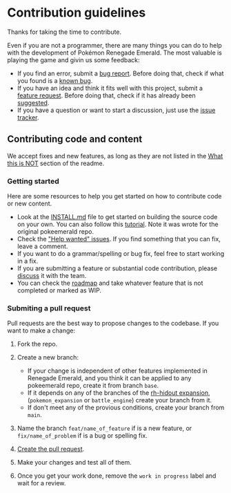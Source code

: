 # Contribution guidelines

Thanks for taking the time to contribute.

Even if you are not a programmer, there are many things you can do to help with the development of Pokémon Renegade Emerald. The most valuable is playing the game and givin us some feedback:

- If you find an error, submit a [bug report](https://github.com/rglezg/Renegade-Emerald/issues/new?template=bug_report.md). Before doing that, check if what you found is a [known bug](https://github.com/rglezg/Renegade-Emerald/labels/bug).
- If you have an idea and think it fits well with this project, submit a [feature request](https://github.com/rglezg/Renegade-Emerald/issues/new?template=feature_request.md). Before doing that, check if it has already been [suggested](https://github.com/rglezg/Renegade-Emerald/labels/enhancement).
- If you have a question or want to start a discussion, just use the [issue tracker](https://github.com/rglezg/Renegade-Emerald/issues).

## Contributing code and content

We accept fixes and new features, as long as they are not listed in the [What this is NOT](https://github.com/rglezg/Renegade-Emerald/blob/repo/readme/README.md#what-is-this-not) section of the readme.  

### Getting started

Here are some resources to help you get started on how to contribute code or new content.

- Look at the [INSTALL.md](INSTALL.md) file to get started on building the source code on your own. You can also follow this [tutorial](https://www.pokecommunity.com/showthread.php?t=425246). Note it was wrote for the original pokeemerald repo.
- Check the ["Help wanted" issues](https://github.com/rglezg/Renegade-Emerald/labels/help%20wanted). If you find something that you can fix, leave a comment.  
- If you want to do a grammar/spelling or bug fix, feel free to start working in a fix.
- If you are submitting a feature or substantial code contribution, please [discuss](https://github.com/rglezg/Renegade-Emerald/issues/new?template=feature_request.md) it with the team.  
- You can check the [roadmap](https://github.com/rglezg/Renegade-Emerald/issues/7) and take whatever feature that is not completed or marked as WIP.

### Submiting a pull request

Pull requests are the best way to propose changes to the codebase. If you want to make a change:

1. Fork the repo.
2. Create a new branch:
   - If your change is independent of other features implemented in Renegade Emerald, and you think it can be applied to any pokeemerald repo, create it from branch `base`.
   - If it depends on any of the branches of the [rh-hidout expansion](https://github.com/rh-hideout/pokeemerald-expansion), (`pokemon_expansion` or `battle_engine`) create your branch from it.
   - If don't meet any of the provious conditions, create your branch from `main`.
  
3. Name the branch `feat/name_of_feature` if is a new feature, or `fix/name_of_problem` if is a bug or spelling fix.
4. [Create the pull request](https://github.com/rglezg/Renegade-Emerald/compare).
5. Make your changes and test all of them.
6. Once you get your work done, remove the `work in progress` label and wait for a review.
